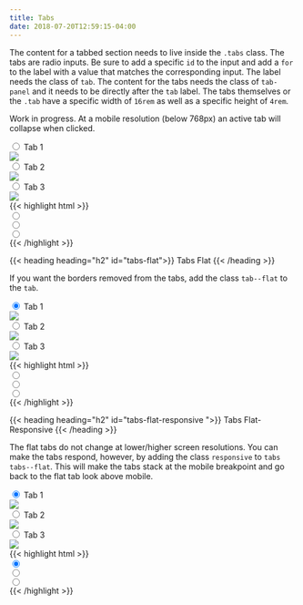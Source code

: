 ```yaml
---
title: Tabs
date: 2018-07-20T12:59:15-04:00
---
```

The content for a tabbed section needs to live inside the `.tabs` class. The tabs are radio inputs.
Be sure to add a specific `id` to the input and add a `for` to the label with a value that matches the
corresponding input. The label needs the class of `tab`.
The content for the tabs needs the class of `tab-panel` and it needs to be directly after the `tab` label.
The tabs themselves or the `.tab` have a specific width of `16rem` as well as a specific
height of `4rem`.

Work in progress. At a mobile resolution (below 768px) an active tab will collapse when clicked. 

<div class="tabs">
  <!-- Tab 1 -->
  <input type="radio" id="tab-input-a" name="tabs" checked>
  <label for="tab-input-a" class="tab">
    <i class="pi-folder-open" focusable="false" aria-hidden="hidden"></i> Tab 1
  </label>
  <div class="tab-panel">
    <img src="https://placeimg.com/640/480/animals?t=1565635383449" style="max-width: 100%;">
  </div>

  <!-- Tab 2 -->
  <input type="radio" id="tab-input-b" name="tabs">
  <label for="tab-input-b" class="tab">
    <i class="pi-folder" focusable="false" aria-hidden="hidden"></i> Tab 2
  </label>
  <div class="tab-panel">
    <img src="https://placeimg.com/640/480/animals?t=1565635267224" style="max-width: 100%;">
  </div>

  <!-- Tab 3 -->
  <input type="radio" id="tab-input-c" name="tabs">
  <label for="tab-input-c" class="tab">
    <i class="pi-users" focusable="false" aria-hidden="hidden"></i> Tab 3
  </label>
  <div class="tab-panel">
    <img src="https://placeimg.com/640/480/animals?t=1565635322782" style="max-width: 100%;">
  </div>
</div>

<div class="mt-3 mb-4">
{{< highlight html >}}
<div class="tabs">
  <!-- Tab 1 -->
  <input type="radio" id="tab-input-a" name="tabs" checked>
  <label for="tab-input-a" class="tab">
    <!-- Tab label goes here! -->
  </label>
  <div class="tab-panel">
    <!-- Tab content goes here! -->
  </div>

  <!-- Tab 2 -->
  <input type="radio" id="tab-input-b" name="tabs">
  <label for="tab-input-b" class="tab">
    <!-- Tab label goes here! -->
  </label>
  <div class="tab-panel">
    <!-- Tab content goes here! -->
  </div>

  <!-- Tab 3 -->
  <input type="radio" id="tab-input-c" name="tabs">
  <label for="tab-input-c" class="tab">
    <!-- Tab label goes here! -->
  </label>
  <div class="tab-panel">
    <!-- Tab content goes here! -->
  </div>
</div>
{{< /highlight >}}
</div>


{{< heading heading="h2" id="tabs-flat">}}
Tabs Flat
{{< /heading >}}

If you want the borders removed from the tabs, add the class `tab--flat` to the `tab`.

<div class="tabs tabs--flat">
  <input type="radio" id="tab-input-2a" name="tabs-2" checked>
  <label for="tab-input-2a" class="tab">
    <i class="pi-folder-open" focusable="false" aria-hidden="hidden"></i> Tab 1
  </label>
  <div class="tab-panel">
    <img src="https://placeimg.com/640/480/animals?t=1565635383449" style="max-width: 100%;">
  </div>
  <input type="radio" id="tab-input-2b" name="tabs-2">
  <label for="tab-input-2b" class="tab">
    <i class="pi-folder" focusable="false" aria-hidden="hidden"></i> Tab 2
  </label>
  <div class="tab-panel">
    <img src="https://placeimg.com/640/480/animals?t=1565635267224" style="max-width: 100%;">
  </div>
  <input type="radio" id="tab-input-2c" name="tabs-2">
  <label for="tab-input-2c" class="tab">
    <i class="pi-users" focusable="false" aria-hidden="hidden"></i> Tab 3
  </label>
  <div class="tab-panel">
    <img src="https://placeimg.com/640/480/animals?t=1565635322782" style="max-width: 100%;">
  </div>
</div>

<div class="mt-3 mb-4">
{{< highlight html >}}
<div class="tabs tabs--flat">
  <!-- Tab 1 -->
  <input type="radio" id="tab-input-a" name="tabs" checked>
  <label for="tab-input-a" class="tab">
    <!-- Tab label goes here! -->
  </label>
  <div class="tab-panel">
    <!-- Tab content goes here! -->
  </div>

  <!-- Tab 2 -->
  <input type="radio" id="tab-input-b" name="tabs">
  <label for="tab-input-b" class="tab">
    <!-- Tab label goes here! -->
  </label>
  <div class="tab-panel">
    <!-- Tab content goes here! -->
  </div>

  <!-- Tab 3 -->
  <input type="radio" id="tab-input-c" name="tabs">
  <label for="tab-input-c" class="tab">
    <!-- Tab label goes here! -->
  </label>
  <div class="tab-panel">
    <!-- Tab content goes here! -->
  </div>
</div>
{{< /highlight >}}
</div>



{{< heading heading="h2" id="tabs-flat-responsive ">}}
Tabs Flat-Responsive 
{{< /heading >}}

The flat tabs do not change at lower/higher screen resolutions. You can make the tabs respond, however, by adding
the class `responsive` to `tabs tabs--flat`. This will make the tabs stack at the mobile breakpoint and 
go back to the flat tab look above mobile.


<div class="tabs tabs--flat responsive">
  <input type="radio" id="tab-input-ar" name="tabs-r" checked>
  <label for="tab-input-ar" class="tab">
    <i class="pi-folder-open" focusable="false" aria-hidden="hidden"></i> Tab 1
  </label>
  <div class="tab-panel">
    <img src="https://placeimg.com/640/480/animals?t=1565635383449" style="max-width: 100%;">
  </div>
  <input type="radio" id="tab-input-br" name="tabs-r">
  <label for="tab-input-br" class="tab">
    <i class="pi-folder" focusable="false" aria-hidden="hidden"></i> Tab 2
  </label>
  <div class="tab-panel">
    <img src="https://placeimg.com/640/480/animals?t=1565635267224" style="max-width: 100%;">
  </div>
  <input type="radio" id="tab-input-cr" name="tabs-r">
  <label for="tab-input-cr" class="tab">
    <i class="pi-users" focusable="false" aria-hidden="hidden"></i> Tab 3
  </label>
  <div class="tab-panel">
    <img src="https://placeimg.com/640/480/animals?t=1565635322782" style="max-width: 100%;">
  </div>
</div>

<div class="mt-3 mb-4">
{{< highlight html >}}
<div class="tabs tabs--flat responsive">
  <!-- Tab 1 -->
  <input type="radio" id="tab-input-a" name="tabs" checked>
  <label for="tab-input-a" class="tab">
    <!-- Tab label goes here! -->
  </label>
  <div class="tab-panel">
    <!-- Tab content goes here! -->
  </div>

  <!-- Tab 2 -->
  <input type="radio" id="tab-input-b" name="tabs">
  <label for="tab-input-b" class="tab">
    <!-- Tab label goes here! -->
  </label>
  <div class="tab-panel">
    <!-- Tab content goes here! -->
  </div>

  <!-- Tab 3 -->
  <input type="radio" id="tab-input-c" name="tabs">
  <label for="tab-input-c" class="tab">
    <!-- Tab label goes here! -->
  </label>
  <div class="tab-panel">
    <!-- Tab content goes here! -->
  </div>
</div>
{{< /highlight >}}
</div>
